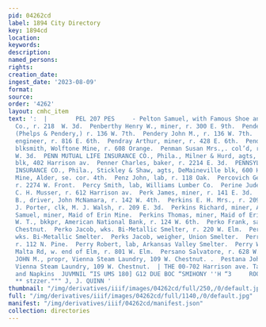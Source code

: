 ```yaml
---
pid: 04262cd
label: 1894 City Directory
key: 1894cd
location: 
keywords: 
description: 
named_persons: 
rights: 
creation_date: 
ingest_date: '2023-08-09'
format: 
source: 
order: '4262'
layout: cmhc_item
text: ':  |        PEL 207 PES     - Pelton Samuel, with Famous Shoe and Clothing
  Co., r. 218  W. 3d.  Penberthy Henry W., miner, r. 300 E. 9th.  Pendery Henry R.,
  (Phelps & Pendery,) r. 136 W. 7th.  Pendery John M., r. 136 W. 7th.  Pendfield William,
  engineer, r. 816 E. 6th.  Pendray Arthur, miner, r. 428 E. 6th.  Pendray Jobn A.,
  blksmith, Wolftone Mine, r. 608 Orange.  Penman Susan Mrs.,. col’d, r. rear 119
  W. 3d.  PENN MUTUAL LIFE INSURANCE CO., Phila., Milner & Hurd, agts, 20-21 Boston
  blk, 402 Harrison av.  Penner Charles, baker, r. 2214 E. 3d.  PENNSYLVANIA FIRE
  INSURANCE CO., Phila., Stickley & Shaw, agts, DeMaineville blk, 600 Harrison av.  Penrose
  Mine, Alder, se. cor. 4th.  Penz John, lab, r. 118 Oak.  Percovich George, lab,
  r. 2274 W. Front.  Percy Smith, lab, Williams Lumber Co.  Perine Judenz H., tinner,
  C. H. Musser, r. 612 Harrison av.  Perk James, miner, r. 141 E. 3d.  Perkins Edward
  B., driver, John McNamara, r. 142 W. 4th.  Perkins E. H. Mrs., r. 209 E. 3d. ‘  Perkins
  J. Porter, clk, M. J. Walsh, r. 209 E. 3d.  Perkins Richard, miner, Adams Lease.  Perkins
  Samuel, miner, Maid of Erin Mine.  Perkins Thomas, miner, Maid of Erin Mine.  Perkins
  W. T., bkkpr, American National Bank, r. 124 W. 6th.  Perko Frank, saloon, 523 W.
  Chestnut.  Perko Jacob, wks. Bi-Metallic Smelter, r. 220 W. Elm.  Perko Joseph,
  wks. Bi-Metallic Smelter.  Perks Jacob, weigher, Union Smelter.  Perry Laura Mrs.,
  r. 112 N. Pine.  Perry Robert, lab, Arkansas Valley Smelter.  Perry Walter G., saloon,
  Malta Rd, w. end of Elm, r. 801 W. Elm.  Persano Salvatore, r. 628 W. 3d.  PESTANA
  JOHN M., propr, Vienna Steam Laundry, 109 W. Chestnut. .  Pestana John R.. mgr,
  Vienna Steam Laundry, 109 W. Chestnut.  | THE 00-702 Harrison ave. Table Linens
  and Napkins  JUVMNIL “IS UMS 180] G12 DUE BOC “SMIHONY ''H “3     ROOM MOULDINGS,
  ** stzzer.""" J, J. QUINN '
thumbnail: "/img/derivatives/iiif/images/04262cd/full/250,/0/default.jpg"
full: "/img/derivatives/iiif/images/04262cd/full/1140,/0/default.jpg"
manifest: "/img/derivatives/iiif/04262cd/manifest.json"
collection: directories
---
```

